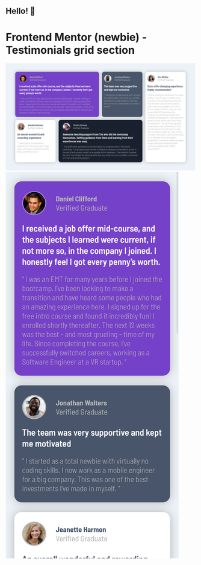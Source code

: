 ## Hello! 👋
# Frontend Mentor (newbie) - Testimonials grid section

![Design:](./design/desktop.png)
![Design:](./design/mobile.png)


